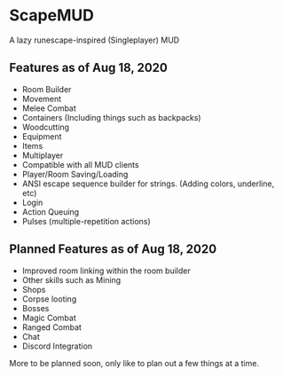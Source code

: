 # ScapeMUD
A lazy runescape-inspired (Singleplayer) MUD

## Features as of Aug 18, 2020
* Room Builder
* Movement
* Melee Combat
* Containers (Including things such as backpacks)
* Woodcutting
* Equipment
* Items
* Multiplayer
* Compatible with all MUD clients
* Player/Room Saving/Loading
* ANSI escape sequence builder for strings. (Adding colors, underline, etc)
* Login
* Action Queuing
* Pulses (multiple-repetition actions)

## Planned Features as of Aug 18, 2020
* Improved room linking within the room builder
* Other skills such as Mining
* Shops
* Corpse looting
* Bosses
* Magic Combat
* Ranged Combat
* Chat
* Discord Integration

More to be planned soon, only like to plan out a few things at a time.
